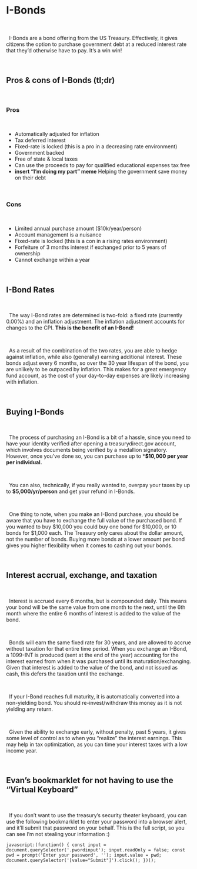 # I-Bonds

&nbsp;

  I-Bonds are a bond offering from the US Treasury. Effectively, it gives citizens the option to purchase government debt at a reduced interest rate that they’d otherwise have to pay. It’s a win win!

&nbsp;

## Pros & cons of I-Bonds (tl;dr)

&nbsp;

### Pros

&nbsp;

- Automatically adjusted for inflation
- Tax deferred interest
- Fixed-rate is locked (this is a pro in a decreasing rate environment)
- Government backed
- Free of state & local taxes
- Can use the proceeds to pay for qualified educational expenses tax free
- **insert “I’m doing my part” meme** Helping the government save money on their debt

&nbsp;

### Cons

&nbsp;

- Limited annual purchase amount ($10k/year/person)
- Account management is a nuisance
- Fixed-rate is locked (this is a con in a rising rates environment)
- Forfeiture of 3 months interest if exchanged prior to 5 years of ownership
- Cannot exchange within a year


&nbsp;

## I-Bond Rates

&nbsp;

  The way I-Bond rates are determined is two-fold: a fixed rate (currently 0.00%) and an inflation adjustment. The inflation adjustment accounts for changes to the CPI. **This is the benefit of an I-Bond!**

&nbsp;

  As a result of the combination of the two rates, you are able to hedge against inflation, while also (generally) earning additional interest. These bonds adjust every 6 months, so over the 30 year lifespan of the bond, you are unlikely to be outpaced by inflation. This makes for a great emergency fund account, as the cost of your day-to-day expenses are likely increasing with inflation.

&nbsp;

## Buying I-Bonds

&nbsp;

  The process of purchasing an I-Bond is a bit of a hassle, since you need to have your identity verified after opening a treasurydirect.gov account, which involves documents being verified by a medallion signatory. However, once you’ve done so, you can purchase up to ***$10,000 per year per individual.**

&nbsp; 

  You can also, technically, if you really wanted to, overpay your taxes by up to **$5,000/yr/person** and get your refund in I-Bonds.

&nbsp; 

  One thing to note, when you make an I-Bond purchase, you should be aware that you have to exchange the full value of the purchased bond. If you wanted to buy $10,000 you could buy one bond for $10,000, or 10 bonds for $1,000 each. The Treasury only cares about the dollar amount, not the number of bonds. Buying more bonds at a lower amount per bond gives you higher flexibility when it comes to cashing out your bonds.

&nbsp; 

## Interest accrual, exchange, and taxation

&nbsp; 

  Interest is accrued every 6 months, but is compounded daily. This means your bond will be the same value from one month to the next, until the 6th month where the entire 6 months of interest is added to the value of the bond.

&nbsp; 

  Bonds will earn the same fixed rate for 30 years, and are allowed to accrue without taxation for that entire time period. When you exchange an I-Bond, a 1099-INT is produced (sent at the end of the year) accounting for the interest earned from when it was purchased until its maturation/exchanging. Given that interest is added to the value of the bond, and not issued as cash, this defers the taxation until the exchange.

&nbsp;

  If your I-Bond reaches full maturity, it is automatically converted into a non-yielding bond. You should re-invest/withdraw this money as it is not yielding any return.

&nbsp;  

  Given the ability to exchange early, without penalty, past 5 years, it gives some level of control as to when you “realize” the interest earnings. This may help in tax optimization, as you can time your interest taxes with a low income year.

&nbsp;  

## Evan’s bookmarklet for not having to use the “Virtual Keyboard”

&nbsp;

  If you don’t want to use the treasury’s security theater keyboard, you can use the following bookmarklet to enter your password into a browser alert, and it’ll submit that password on your behalf. This is the full script, so you can see I’m not stealing your information :)

```
javascript:(function() { const input = document.querySelector('.pwordinput'); input.readOnly = false; const pwd = prompt('Enter your password', ''); input.value = pwd; document.querySelector('[value="Submit"]').click(); })();
```
